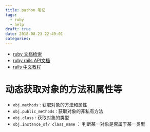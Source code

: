 ```yaml
---
title: puthon 笔记
tags:
  - ruby
  - help
draft: true
date: 2018-08-23 22:49:01
categories:
---
```



- [ruby 文档检索](https://rubydocs.org/)
- [ruby rails API文档](http://doc.rubyfans.com/)
- [rails 中文教程](https://ruby-china.github.io/rails-guides/)

# 动态获取对象的方法和属性等

- `obj.methods` : 获取对象的方法和属性
- `obj.public_methods` : 获取对象的非私有方法 
- `obj.class` : 获取对象的类型
- `obj.instance_of? class_name` ： 判断某一对象是否属于某一类型